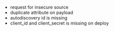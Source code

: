 * request for insecure source
* duplicate attribute on payload
* autodiscovery id is missing
* client_id and client_secret is missing on deploy
